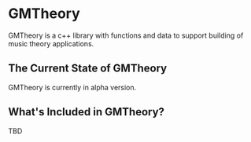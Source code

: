 
# GMTheory

GMTheory is a c++ library with functions and data to support building of music theory applications.

## The Current State of GMTheory

GMTheory is currently in alpha version.

## What's Included in GMTheory?

TBD
